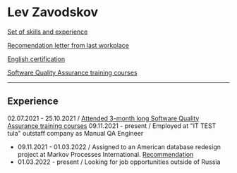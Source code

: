 # Lev Zavodskov

[Set of skills and experience](CV_Lev_Zavodskov_English.pdf)

[Recomendation letter from last workplace](LevRecommendationLetter.pdf)

[English certification](https://www.efset.org/cert/QqPVNG)

[Software Quality Assurance training courses](certificate.pdf)

---
## Experience

02.07.2021 - 25.10.2021 / [Attended 3-month long Software Quality Assurance training courses](certificate.pdf)
09.11.2021 - present / Employed at "IT TEST tula" outstaff company as Manual QA Engineer
  - 09.11.2021 - 01.03.2022 / Assigned to an American database redesign project at Markov Processes International. [Recommendation](LevRecommendationLetter.pdf)
  - 01.03.2022 - present / Looking for job opportunities outside of Russia

